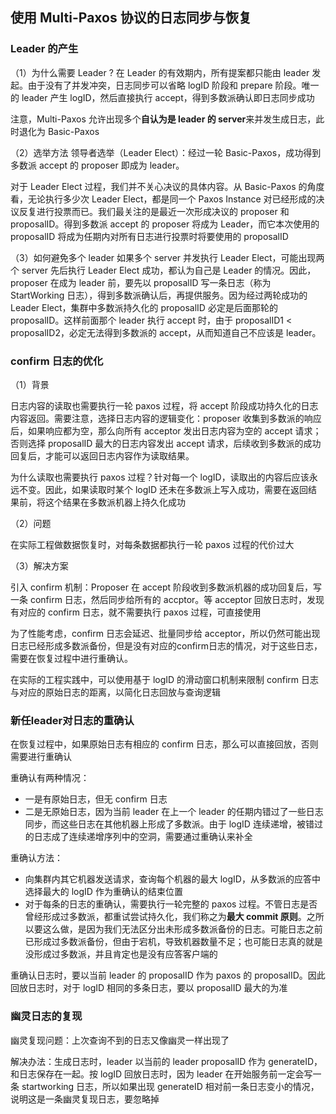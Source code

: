 ## 使用 Multi-Paxos 协议的日志同步与恢复

### Leader 的产生

（1）为什么需要 Leader ?
在 Leader 的有效期内，所有提案都只能由 leader 发起。由于没有了并发冲突，日志同步可以省略 logID 阶段和 prepare 阶段。唯一的 leader 产生 logID，然后直接执行 accept，得到多数派确认即日志同步成功

注意，Multi-Paxos 允许出现多个**自认为是 leader 的 server**来并发生成日志，此时退化为 Basic-Paxos

（2）选举方法
领导者选举（Leader Elect）：经过一轮 Basic-Paxos，成功得到多数派 accept 的 proposer 即成为 leader。

对于 Leader Elect 过程，我们并不关心决议的具体内容。从 Basic-Paxos 的角度看，无论执行多少次 Leader Elect，都是同一个 Paxos Instance 对已经形成的决议反复进行投票而已。我们最关注的是最近一次形成决议的 proposer 和 proposalID。得到多数派 accept 的 proposer 将成为 Leader，而它本次使用的 proposalID 将成为任期内对所有日志进行投票时将要使用的 proposalID

（3）如何避免多个 leader
如果多个 server 并发执行 Leader Elect，可能出现两个 server 先后执行 Leader Elect 成功，都认为自己是 Leader 的情况。因此，proposer 在成为 leader 前，要先以 proposalID 写一条日志（称为 StartWorking 日志），得到多数派确认后，再提供服务。因为经过两轮成功的 Leader Elect，集群中多数派持久化的 proposalID 必定是后面那轮的 proposalID。这样前面那个 leader 执行 accept 时，由于 proposalID1 < proposalID2，必定无法得到多数派的 accept，从而知道自己不应该是 leader。

### confirm 日志的优化

（1）背景

日志内容的读取也需要执行一轮 paxos 过程，将 accept 阶段成功持久化的日志内容返回。需要注意，选择日志内容的逻辑变化：proposer 收集到多数派的响应后，如果响应都为空，那么向所有 acceptor 发出日志内容为空的 accept 请求；否则选择 proposalID 最大的日志内容发出 accept 请求，后续收到多数派的成功回复后，才能可以返回日志内容作为读取结果。

为什么读取也需要执行 paxos 过程？针对每一个 logID，读取出的内容后应该永远不变。因此，如果读取时某个 logID 还未在多数派上写入成功，需要在返回结果前，将这个结果在多数派机器上持久化成功

（2）问题

在实际工程做数据恢复时，对每条数据都执行一轮 paxos 过程的代价过大

（3）解决方案

引入 confirm 机制：Proposer 在 accept 阶段收到多数派机器的成功回复后，写一条 confirm 日志，然后同步给所有的 accptor。等 acceptor 回放日志时，发现有对应的 confirm 日志，就不需要执行 paxos 过程，可直接使用

为了性能考虑，confirm 日志会延迟、批量同步给 acceptor，所以仍然可能出现日志已经形成多数派备份，但是没有对应的confirm日志的情况，对于这些日志，需要在恢复过程中进行重确认。

在实际的工程实践中，可以使用基于 logID 的滑动窗口机制来限制 confirm 日志与对应的原始日志的距离，以简化日志回放与查询逻辑

### 新任leader对日志的重确认

在恢复过程中，如果原始日志有相应的 confirm 日志，那么可以直接回放，否则需要进行重确认

重确认有两种情况：

*   一是有原始日志，但无 confirm 日志
*   二是无原始日志，因为当前 leader 在上一个 leader 的任期内错过了一些日志同步，而这些日志在其他机器上形成了多数派。由于 logID 连续递增，被错过的日志成了连续递增序列中的空洞，需要通过重确认来补全

重确认方法：

*   向集群内其它机器发送请求，查询每个机器的最大 logID，从多数派的应答中选择最大的 logID 作为重确认的结束位置
*   对于每条的日志的重确认，需要执行一轮完整的 paxos 过程。不管日志是否曾经形成过多数派，都重试尝试持久化，我们称之为**最大 commit 原则**。之所以要这么做，是因为我们无法区分出未形成多数派备份的日志。可能日志之前已形成过多数派备份，但由于宕机，导致机器数量不足；也可能日志真的就是没形成过多数派，并且肯定也是没有应答客户端的

重确认日志时，要以当前 leader 的 proposalID 作为 paxos 的 proposalID。因此回放日志时，对于 logID 相同的多条日志，要以 proposalID 最大的为准

### 幽灵日志的复现

幽灵复现问题：上次查询不到的日志又像幽灵一样出现了

解决办法：生成日志时，leader 以当前的 leader proposalID 作为 generateID，和日志保存在一起。按 logID 回放日志时，因为 leader 在开始服务前一定会写一条 startworking 日志，所以如果出现 generateID 相对前一条日志变小的情况，说明这是一条幽灵复现日志，要忽略掉